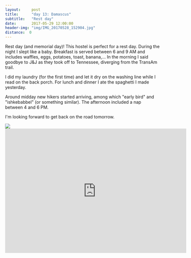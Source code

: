 ```yaml
---
layout:     post
title:      "day 13: Damascus"
subtitle:   "Rest day"
date:       2017-05-29 12:00:00
header-img: "img/IMG_20170528_152904.jpg"
distance:  0
---
```


Rest day (and memorial day)!
This hostel is perfect for a rest day.
During the night I slept like a baby.
Breakfast is served between 6 and 9 AM and includes waffles, eggs, potatoes, toast, banana,...
In the morning I said goodbye to J&J as they took off to Tennessee, diverging from the TransAm trail.

I did my laundry (for the first time) and let it dry on the washing line while I read on the back porch.
For lunch and dinner I ate the spaghetti I made yesterday.

Around midday new hikers started arriving, among which "early bird" and "ishkebabbel" (or something similar).
The afternoon included a nap between 4 and 6 PM.

I'm looking forward to get back on the road tomorrow.


<img src="{{ site.baseurl }}/img/IMG_20170529_120022.jpg">
<span class="caption text-muted"></span>


<iframe height='405' width='590' frameborder='0' allowtransparency='true' scrolling='no' src='https://www.strava.com/activities/1012077040/embed/39db0d02694bd614d4e2dc9d1af7ba4e6df94846'></iframe>
